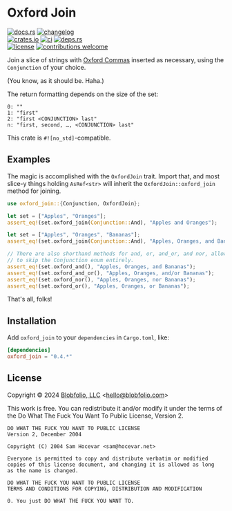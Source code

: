 # Oxford Join

[![docs.rs](https://img.shields.io/docsrs/oxford_join.svg?style=flat-square&label=docs.rs)](https://docs.rs/oxford_join/)
[![changelog](https://img.shields.io/crates/v/oxford_join.svg?style=flat-square&label=changelog&color=9b59b6)](https://github.com/Blobfolio/oxford_join/blob/master/CHANGELOG.md)<br>
[![crates.io](https://img.shields.io/crates/v/oxford_join.svg?style=flat-square&label=crates.io)](https://crates.io/crates/oxford_join)
[![ci](https://img.shields.io/github/actions/workflow/status/Blobfolio/oxford_join/ci.yaml?style=flat-square&label=ci)](https://github.com/Blobfolio/oxford_join/actions)
[![deps.rs](https://deps.rs/repo/github/blobfolio/oxford_join/status.svg?style=flat-square&label=deps.rs)](https://deps.rs/repo/github/blobfolio/oxford_join)<br>
[![license](https://img.shields.io/badge/license-wtfpl-ff1493?style=flat-square)](https://en.wikipedia.org/wiki/WTFPL)
[![contributions welcome](https://img.shields.io/badge/PRs-welcome-brightgreen.svg?style=flat-square&label=contributions)](https://github.com/Blobfolio/oxford_join/issues)

Join a slice of strings with [Oxford Commas](https://en.wikipedia.org/wiki/Serial_comma) inserted as necessary, using the `Conjunction` of your choice.

(You know, as it should be. Haha.)

The return formatting depends on the size of the set:

```
0: ""
1: "first"
2: "first <CONJUNCTION> last"
n: "first, second, …, <CONJUNCTION> last"
```

This crate is `#![no_std]`-compatible.

## Examples

The magic is accomplished with the `OxfordJoin` trait. Import that, and most
slice-y things holding `AsRef<str>` will inherit the `OxfordJoin::oxford_join`
method for joining.

```rust
use oxford_join::{Conjunction, OxfordJoin};

let set = ["Apples", "Oranges"];
assert_eq!(set.oxford_join(Conjunction::And), "Apples and Oranges");

let set = ["Apples", "Oranges", "Bananas"];
assert_eq!(set.oxford_join(Conjunction::And), "Apples, Oranges, and Bananas");

// There are also shorthand methods for and, or, and_or, and nor, allowing you
// to skip the Conjunction enum entirely.
assert_eq!(set.oxford_and(), "Apples, Oranges, and Bananas");
assert_eq!(set.oxford_and_or(), "Apples, Oranges, and/or Bananas");
assert_eq!(set.oxford_nor(), "Apples, Oranges, nor Bananas");
assert_eq!(set.oxford_or(), "Apples, Oranges, or Bananas");
```

That's all, folks!



## Installation

Add `oxford_join` to your `dependencies` in `Cargo.toml`, like:

```toml
[dependencies]
oxford_join = "0.4.*"
```



## License

Copyright © 2024 [Blobfolio, LLC](https://blobfolio.com) &lt;hello@blobfolio.com&gt;

This work is free. You can redistribute it and/or modify it under the terms of the Do What The Fuck You Want To Public License, Version 2.

    DO WHAT THE FUCK YOU WANT TO PUBLIC LICENSE
    Version 2, December 2004
    
    Copyright (C) 2004 Sam Hocevar <sam@hocevar.net>
    
    Everyone is permitted to copy and distribute verbatim or modified
    copies of this license document, and changing it is allowed as long
    as the name is changed.
    
    DO WHAT THE FUCK YOU WANT TO PUBLIC LICENSE
    TERMS AND CONDITIONS FOR COPYING, DISTRIBUTION AND MODIFICATION
    
    0. You just DO WHAT THE FUCK YOU WANT TO.
